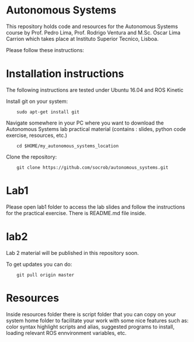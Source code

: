 Autonomous Systems
===

This repository holds code and resources for the Autonomous Systems course by Prof. Pedro Lima, Prof. Rodrigo Ventura and M.Sc. Oscar Lima Carrion
which takes place at Instituto Superior Tecnico, Lisboa.

Please follow these instructions:

Installation instructions
===

The following instructions are tested under Ubuntu 16.04 and ROS Kinetic

Install git on your system:

        sudo apt-get install git

Navigate somewhere in your PC where you want to download the Autonomous Systems lab practical material (contains : slides, python code exercise, resources, etc.)

        cd $HOME/my_autonomous_systems_location

Clone the repository:

        git clone https://github.com/socrob/autonomous_systems.git

Lab1
===

Please open lab1 folder to access the lab slides and follow the instructions for the practical exercise. There is README.md file inside.

lab2
===

Lab 2 material will be published in this repository soon.

To get updates you can do:

        git pull origin master

Resources
===

Inside resources folder there is script folder that you can copy on your system home folder to facilitate
your work with some nice features such as: color syntax highlight scripts and alias, suggested programs to install,
loading relevant ROS ennvironment variables, etc.
